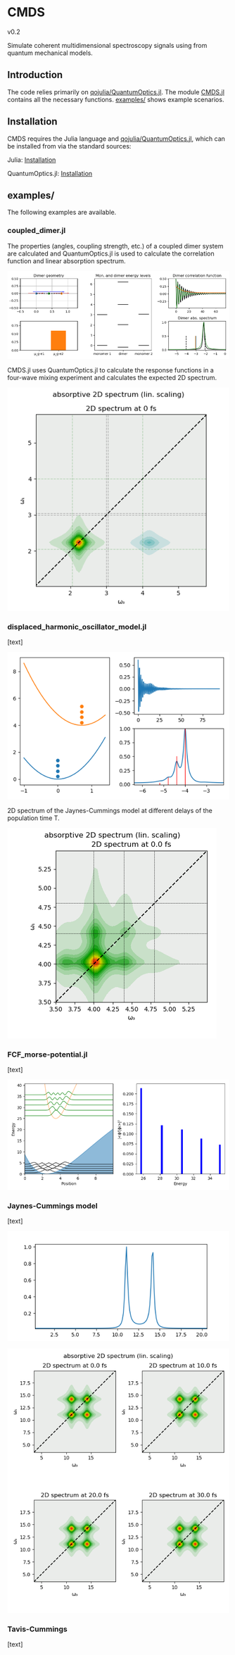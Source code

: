 # CMDS

v0.2

Simulate coherent multidimensional spectroscopy signals using from quantum mechanical models.

## Introduction

The code relies primarily on [qojulia/QuantumOptics.jl](https://github.com/qojulia/QuantumOptics.jl). The module [CMDS.jl](https://github.com/lbmnky/CMDS/blob/master/cmds.jl) contains all the necessary functions. [examples/](https://github.com/lbmnky/CMDS/tree/master/examples) shows example scenarios.

## Installation

CMDS requires the Julia language and [qojulia/QuantumOptics.jl](https://github.com/qojulia/QuantumOptics.jl), which can be installed from via the standard sources:

Julia: [Installation](https://docs.julialang.org/en/v1/manual/getting-started/)

QuantumOptics.jl:
[Installation](https://docs.qojulia.org/installation/)


## examples/

The following examples are available.

### coupled_dimer.jl

The properties (angles, coupling strength, etc.) of a coupled dimer system are calculated and QuantumOptics.jl is used to calculate the correlation function and linear absorption spectrum.

![coupledDimer](/example_images/coupledDimer.png)

CMDS.jl uses QuantumOptics.jl to calculate the response functions in a four-wave mixing experiment and calculates the expected 2D spectrum.

![coupledDimer 2D spectrum](/example_images/coupledDimer2D.png)

### displaced_harmonic_oscillator_model.jl

[text]

![displacedHarmonicOscillator](/example_images/displHarmOsc.png)

2D spectrum of the Jaynes-Cummings model at different delays of the population time T.

![displacedHarmonicOscillator 2D spectrum](/example_images/displHarmOsc2D.png)

### FCF_morse-potential.jl

[text]

![FCF Morse Potential](/example_images/FCfactorsMorsePot.png)

### Jaynes-Cummings model

[text]

![Jaynes-Cummings](/example_images/JaynesCummingsSpectrum.png)

![Jaynes-Cummings 2D spectrum](/example_images/JaynesCummingsSpectrum2D.png)


### Tavis-Cummings

[text]
